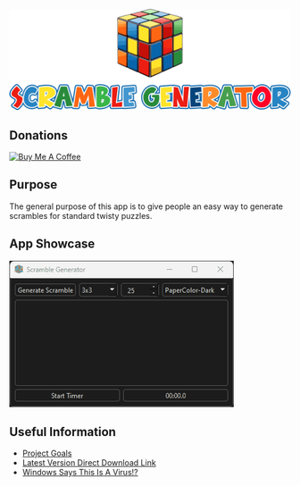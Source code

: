 <p align="center"> <img src="/images/scramble-generator-cube-with-text.png" /> </p>

## Donations

<a href="https://www.buymeacoffee.com/KingKairos" target="_blank"><img src="https://cdn.buymeacoffee.com/buttons/v2/default-green.png" alt="Buy Me A Coffee" style="height: 60px !important;width: 217px !important;" ></a>

## Purpose

The general purpose of this app is to give people an easy way to generate scrambles for standard twisty puzzles.

## App Showcase

![app-showcase.gif](gifs/app-showcase.gif)

## Useful Information

- [Project Goals](https://github.com/users/melvinquick/projects/2/views/1)
- [Latest Version Direct Download Link](https://github.com/melvinquick/scramble-generator/releases/latest/download/scramble-generator.zip)
- [Windows Says This Is A Virus!?](informational/virus-explanation.md)
